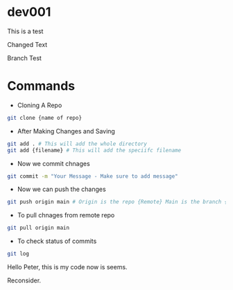 # dev001

This is a test 

Changed Text

Branch Test

# Commands 

* Cloning A Repo
```bash
git clone {name of repo}
```

* After Making Changes and Saving 
```bash
git add . # This will add the whole directory 
git add {filename} # This will add the speciifc filename 
```

* Now we commit chnages
```bash
git commit -m "Your Message - Make sure to add message"
```

* Now we can push the changes
```bash
git push origin main # Origin is the repo {Remote} Main is the branch {This can be master}
```

* To pull chnages from remote repo
```bash 
git pull origin main 
```

* To check status of commits
```bash
git log
```

Hello Peter, this is my code now is seems. 

Reconsider.